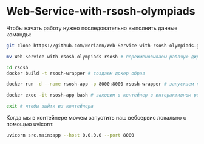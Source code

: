# Web-Service-with-rsosh-olympiads
Чтобы начать работу нужно последовательно выполнить данные команды:
```bash
git clone https://github.com/Neriann/Web-Service-with-rsosh-olympiads.git # создаем локальную копию репозитория
```

```bash
mv Web-Service-with-rsosh-olympiads rsosh # переименовываем рабочую директорию
```

```bash
cd rsosh
docker build -t rsosh-wrapper # создаем докер образ
```

```bash
docker run -d --name rsosh-app -p 8000:8000 rsosh-wrapper # запускаем контейнер в фоновом режиме
```

```bash
docker exec -it rsosh-app bash # заходим в контейнер в интерактивном режиме
```

```bash
exit # чтобы выйти из контейнера
```

Когда мы в контейнере можем запустить наш вебсервис локально с помощью uvicorn:
```bash
uvicorn src.main:app --host 0.0.0.0 --port 8000
```
